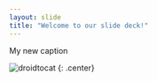 ```yaml
---
layout: slide
title: "Welcome to our slide deck!"
---
```


My new caption

![droidtocat](https://octodex.github.com/images/droidtocat.png)
{: .center}
